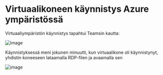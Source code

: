 # Virtuaalikoneen käynnistys Azure ympäristössä

Virtuaaliympäristön käynnistys tapahtui Teamsin kautta:

![image](https://github.com/user-attachments/assets/7cce4401-6958-43a9-a2b0-2d12bd996b59)

Käynnistyksessä meni jokunen minuutti, kun virtuaalikone oli käynnistynyt, yhdistin koneeseen lataamalla RDP-filen ja avaamalla sen

![image](https://github.com/user-attachments/assets/65d140f8-fdfd-447c-9b7d-374a16148a7e)



